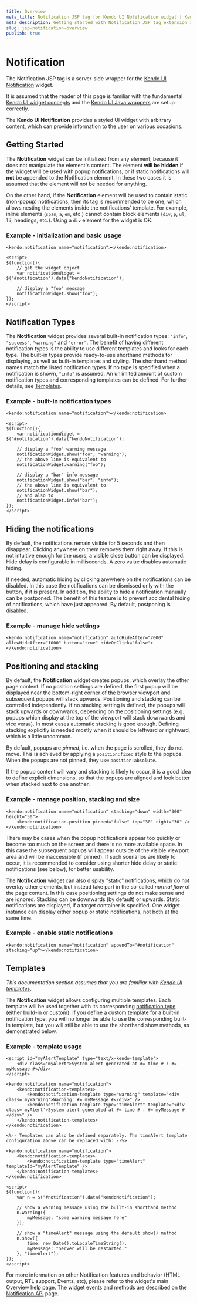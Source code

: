 ```yaml
---
title: Overview
meta_title: Notification JSP tag for Kendo UI Notification widget | Kendo UI documentation
meta_description: Getting started with Notification JSP tag extension in quick steps - configure Kendo UI Notification widget and operate Kendo UI Notification events.
slug: jsp-notification-overview
publish: true
---
```


# Notification

The Notification JSP tag is a server-side wrapper for the [Kendo UI Notification](/kendo-ui/api/web/notification) widget.

It is assumed that the reader of this page is familiar with the fundamental [Kendo UI widget concepts](/kendo-ui/getting-started/widgets) and
the [Kendo UI Java wrappers](/kendo-ui/getting-started/using-kendo-with/jsp/introduction) are setup correctly.

The **Kendo UI Notification** provides a styled UI widget with arbitrary content, which can provide information to the user on various occasions.

## Getting Started

The **Notification** widget can be initialized from any element, because it does not manipulate the element's content. The element **will be hidden** if the widget will be used with popup notifications,
or if static notifications will **not** be appended to the Notification element. In these two cases it is assumed that the element will not be needed for anything.

On the other hand, if the **Notification** element will be used to contain static (non-popup) notifications, then its tag is recommended to be one, which allows nesting the elements inside the notifications' template.
For example, inline elements (`span`, `a`, `em`, etc.) cannot contain block elements (`div`, `p`, `ul`, `li`, headings, etc.). Using a `div` element for the widget is OK.

### Example - initialization and basic usage

    <kendo:notification name="notification"></kendo:notification>
    
	<script>
	$(function(){
        // get the widget object
        var notificationWidget = $("#notification").data("kendoNotification");
        
        // display a "foo" message
        notificationWidget.show("foo");
	});
	</script>

## Notification Types

The **Notification** widget provides several built-in notification types: `"info"`, `"success"`, `"warning"` and `"error"`. The benefit of having different notification types is the ability to
use different templates and looks for each type. The built-in types provide ready-to-use shorthand methods for displaying, as well as built-in templates and styling. The shorthand method names match the listed notification types.
If no type is specified when a notification is shown, `"info"` is assumed. An unlimited amount of custom notification types and corresponding templates can be defined. For further details, see [Templates](#templates).

### Example - built-in notification types

    <kendo:notification name="notification"></kendo:notification>
    
	<script>
	$(function(){
        var notificationWidget = $("#notification").data("kendoNotification");
        
        // display a "foo" warning message
        notificationWidget.show("foo", "warning");
        // the above line is equivalent to
        notificationWidget.warning("foo");
        
        // display a "bar" info message
        notificationWidget.show("bar", "info");
        // the above line is equivalent to
        notificationWidget.show("bar");
        // and also to
        notificationWidget.info("bar");
	});
	</script>

## Hiding the notifications

By default, the notifications remain visible for 5 seconds and then disappear. Clicking anywhere on them removes them right away. If this is not intuitive enough for the users, a visible close button can be displayed.
Hide delay is configurable in milliseconds. A zero value disables automatic hiding.

If needed, automatic hiding by clicking anywhere on the notifications can be disabled. In this case the notifications can be dismissed only with the button, if it is present.
In addition, the ability to hide a notification manually can be postponed. The benefit of this feature is to prevent accidental hiding of notifications, which have just appeared. By default, postponing is disabled.

### Example - manage hide settings

    <kendo:notification name="notification" autoHideAfter="7000" allowHideAfter="1000" button="true" hideOnClick="false"></kendo:notification>

## Positioning and stacking

By default, the **Notification** widget creates popups, which overlay the other page content. If no position settings are defined, the first popup will be displayed near the bottom-right corner of the browser viewport
and subsequent popups will stack upwards. Positioning and stacking can be controlled independently. If no stacking setting is defined, the popups will stack upwards or downwards, depending on the positioning settings
(e.g. popups which display at the top of the viewport will stack downwards and vice versa). In most cases automatic stacking is good enough.
Defining stacking explicitly is needed mostly when it should be leftward or rightward, which is a little uncommon.

By default, popups are *pinned*, i.e. when the page is scrolled, they do not move. This is achieved by applying a `position:fixed` style to the popups. When the popups are not pinned, they use `position:absolute`.

If the popup content will vary and stacking is likely to occur, it is a good idea to define explicit dimensions, so that the popups are aligned and look better when stacked next to one another.

### Example - manage position, stacking and size

    <kendo:notification name="notification" stacking="down" width="300" height="50">
        <kendo:notification-position pinned="false" top="30" right="30" />
    </kendo:notification>

There may be cases when the popup notifications appear too quickly or become too much on the screen and there is no more available space. In this case the subsequent popups will appear outside of the visible
viewport area and will be inaccessible (if pinned). If such scenarios are likely to occur, it is recommended to consider using shorter hide delay or static notifications (see below), for better usability.

The **Notification** widget can also display "static" notifications, which do not overlay other elements, but instead take part in the so-called *normal flow* of the page content. In this case
positioning settings do not make sense and are ignored. Stacking can be downwards (by default) or upwards. Static notifications are displayed, if a target container is specified.
One widget instance can display either popup or static notifications, not both at the same time.

### Example - enable static notifications

    <kendo:notification name="notification" appendTo="#notification" stacking="up"></kendo:notification>

## Templates

*This documentation section assumes that you are familiar with [Kendo UI templates](/kendo-ui/getting-started/framework/templates/overview)*.

The **Notification** widget allows configuring multiple templates. Each template will be used together with its corresponding [notification type](#notification-types) (either build-in or custom).
If you define a custom template for a built-in notification type, you will no longer be able to use the corresponding built-in template,
but you will still be able to use the shorthand show methods, as demonstrated below.

### Example - template usage

    <script id="myAlertTemplate" type="text/x-kendo-template">
        <div class="myAlert">System alert generated at #= time # : #= myMessage #</div>
    </script>
    
    <kendo:notification name="notification">
        <kendo:notification-templates>
            <kendo:notification-template type="warning" template="<div class='myWarning'>Warning: #= myMessage #</div>" />
            <kendo:notification-template type="timeAlert" template="<div class='myAlert'>System alert generated at #= time # : #= myMessage #</div>" />
        </kendo:notification-templates>
    </kendo:notification>
    
    <%-- Templates can also be defined separately. The timeAlert template configuration above can be replaced with: --%>

    <kendo:notification name="notification">
        <kendo:notification-templates>
            <kendo:notification-template type="timeAlert" templateId="myAlertTemplate" />
        </kendo:notification-templates>
    </kendo:notification>
    
	<script>
	$(function(){
        var n = $("#notification").data("kendoNotification");
        
        // show a warning message using the built-in shorthand method
        n.warning({
            myMessage: "some warning message here"
        });
        
        // show a "timeAlert" message using the default show() method
        n.show({
            time: new Date().toLocaleTimeString(),
            myMessage: "Server will be restarted."
        }, "timeAlert");
	});
	</script>

For more information on other Notification features and behavior (HTML output, RTL support, Events, etc),
please refer to the widget's main [Overview](/kendo-ui/getting-started/web/notification/overview) help page.
The widget events and methods are described on the [Notification API](/kendo-ui/api/web/notification/) page.